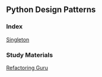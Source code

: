 ## Python Design Patterns

### Index
[Singleton](singleton.py)

### Study Materials

[Refactoring Guru](https://refactoring.guru/)